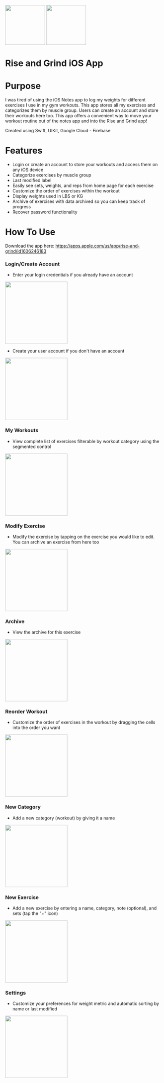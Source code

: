 <img src="https://user-images.githubusercontent.com/71997310/195446667-a330011b-bf29-4e90-b278-0946664c7a07.png" width="128"/>
<img src="https://user-images.githubusercontent.com/71997310/195443430-7f152b3c-24df-4e0f-ad29-21c5e555c12b.png" width="128"/>

# Rise and Grind iOS App

# Purpose

I was tired of using the iOS Notes app to log my weights for different exercises I use in my gym workouts. This app stores all my exercises and categorizes them by muscle group. Users can create an account and store their workouts here too. This app offers a convenient way to move your workout routine out of the notes app and into the Rise and Grind app!

Created using Swift, UIKit, Google Cloud - Firebase

# Features
- Login or create an account to store your workouts and access them on any iOS device
- Categorize exercises by muscle group 
- Last modified label
- Easily see sets, weights, and reps from home page for each exercise
- Customize the order of exercises within the workout
- Display weights used in LBS or KG
- Archive of exercises with data archived so you can keep track of progress
- Recover password functionality

# How To Use
Download the app here: https://apps.apple.com/us/app/rise-and-grind/id1606246183

### Login/Create Account
- Enter your login credentials if you already have an account 
<img src="https://user-images.githubusercontent.com/71997310/195449023-abb9ac62-6a7e-43a3-8401-53441bbfb5af.PNG" width="200"/>

- Create your user account if you don't have an account
<img src="https://user-images.githubusercontent.com/71997310/195449083-a46f8f40-297d-453f-9866-ef7ef299f80d.PNG" width="200"/>

### My Workouts
- View complete list of exercises filterable by workout category using the segmented control
<img src="https://user-images.githubusercontent.com/71997310/195449121-5cbd806f-8002-4e0c-ab8a-0b3a3e93dc74.PNG" width="200"/>

### Modify Exercise
- Modify the exercise by tapping on the exercise you would like to edit. You can archive an exercise from here too
<img src="https://user-images.githubusercontent.com/71997310/195449159-06b78245-8178-46f1-92c5-48d3e18d8ac3.PNG" width="200"/>

### Archive
- View the archive for this exercise
<img src="https://user-images.githubusercontent.com/71997310/195449197-1d9979c8-af3d-43d3-af70-b6c0b1b4e683.PNG" width="200"/>

### Reorder Workout
- Customize the order of exercises in the workout by dragging the cells into the order you want
<img src="https://user-images.githubusercontent.com/71997310/195449218-6f863a51-87ac-45c2-a4d8-1e178502418b.PNG" width="200"/>

### New Category
- Add a new category (workout) by giving it a name
<img src="https://user-images.githubusercontent.com/71997310/195449261-c3e857d2-5521-4ccf-9316-fb8f6f0672c2.PNG" width="200"/>

### New Exercise
- Add a new exercise by entering a name, category, note (optional), and sets (tap the "+" icon)
<img src="https://user-images.githubusercontent.com/71997310/195449301-8c38494d-9138-4550-8369-7a15600d3e1e.PNG" width="200"/>

### Settings
- Customize your preferences for weight metric and automatic sorting by name or last modified
<img src="https://user-images.githubusercontent.com/71997310/195449338-1b1071c8-c3dc-4a80-b113-b8c900fb3f46.PNG" width="200"/>








